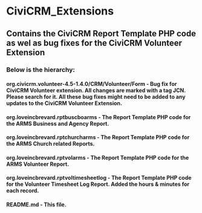 # CiviCRM_Extensions

## Contains the CiviCRM Report Template PHP code as wel as bug fixes for the CiviCRM Volunteer Extension

### Below is the hierarchy:

#### org.civicrm.volunteer-4.5-1.4.0/CRM/Volunteer/Form - Bug fix for CiviCRM Volunteer extension.  All changes are marked with a tag JCN.  Please search for it. All these bug fixes might need to be added to any updates to the CiviCRM Volunteer Extension. 
#### org.loveincbrevard.rptbuscboarms - The Report Template PHP code for the ARMS Business and Agency Report.
#### org.loveincbrevard.rptchurcharms - The Report Template PHP code for the ARMS Church related Reports.
#### org.loveincbrevard.rptvolarms - The Report Template PHP code for the ARMS Volunteer Report.
#### org.loveincbrevard.rptvoltimesheetlog - The Report Template PHP code for the Volunteer Timesheet Log Report. Added the hours & minutes for each record. 
#### README.md - This file.
